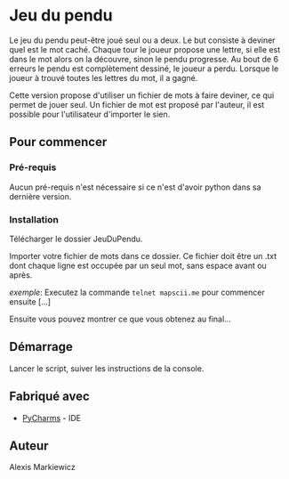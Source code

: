 # Jeu du pendu

Le jeu du pendu peut-être joué seul ou a deux. Le but consiste à deviner quel est le mot caché. Chaque tour le joueur propose une lettre, si elle est dans le mot alors on la découvre, sinon le pendu progresse. Au bout de 6 erreurs le pendu est complètement dessiné, le joueur a perdu. Lorsque le joueur à trouvé toutes les lettres du mot, il a gagné.

Cette version propose d'utiliser un fichier de mots à faire deviner, ce qui permet de jouer seul. 
Un fichier de mot est proposé par l'auteur, il est possible pour l'utilisateur d'importer le sien.

## Pour commencer

### Pré-requis

Aucun pré-requis n'est nécessaire si ce n'est d'avoir python dans sa dernière version.

### Installation

Télécharger le dossier JeuDuPendu.

Importer votre fichier de mots dans ce dossier.
Ce fichier doit être un .txt dont chaque ligne est occupée par un seul mot, sans espace avant ou après.

_exemple_: Executez la commande ``telnet mapscii.me`` pour commencer ensuite [...]


Ensuite vous pouvez montrer ce que vous obtenez au final...

## Démarrage

Lancer le script, suiver les instructions de la console.

## Fabriqué avec

* [PyCharms](https://www.jetbrains.com/pycharm/download/?section=windows) - IDE

## Auteur
Alexis Markiewicz


